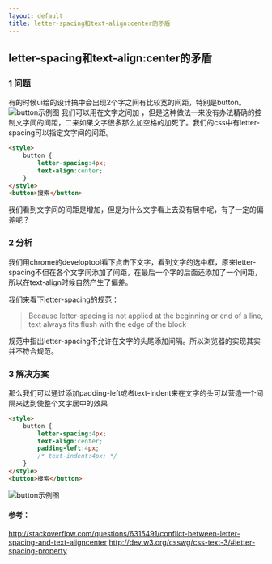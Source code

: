 ```yaml
---
layout: default
title: letter-spacing和text-align:center的矛盾
---
```

letter-spacing和text-align:center的矛盾
---------------------------------------

### 1 问题
有的时候ui给的设计搞中会出现2个字之间有比较宽的间距，特别是button。
![button示例图]()
我们可以用在文字之间加&nbsp;，但是这种做法一来没有办法精确的控制文字间的间距，二来如果文字很多那么加空格的加死了。我们的css中有letter-spacing可以指定文字间的间距。

```html
<style>
	button {
		letter-spacing:4px;
		text-align:center;
	}
</style>
<button>搜索</button>
```
我们看到文字间的间距是增加，但是为什么文字看上去没有居中呢，有了一定的偏差呢？

### 2 分析
我们用chrome的developtool看下点击下文字，看到文字的选中框，原来letter-spacing不但在各个文字间添加了间距，在最后一个字的后面还添加了一个间距，所以在text-align时候自然产生了偏差。

我们来看下letter-spacing的[规范](http://dev.w3.org/csswg/css-text-3/#letter-spacing-property)：
> Because letter-spacing is not applied at the beginning or end of a line, text always fits flush with the edge of the block

规范中指出letter-spacing不允许在文字的头尾添加间隔。所以浏览器的实现其实并不符合规范。

### 3 解决方案
那么我们可以通过添加padding-left或者text-indent来在文字的头可以营造一个间隔来达到使整个文字居中的效果
```html
<style>
	button {
		letter-spacing:4px;
		text-align:center;
		padding-left:4px;
		/* text-indent:4px; */
	}
</style>
<button>搜索</button>
```
![button示例图]()

#### 参考：
http://stackoverflow.com/questions/6315491/conflict-between-letter-spacing-and-text-aligncenter
http://dev.w3.org/csswg/css-text-3/#letter-spacing-property

